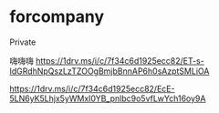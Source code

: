 # forcompany
Private

嗨嗨嗨
https://1drv.ms/i/c/7f34c6d1925ecc82/ET-s-IdGRdhNpQszLzTZOOgBmjbBnnAP6h0sAzptSMLiOA

https://1drv.ms/i/c/7f34c6d1925ecc82/EcE-5LN6yK5Lhjx5yWMxI0YB_pnlbc9o5vfLwYch16oy9A

